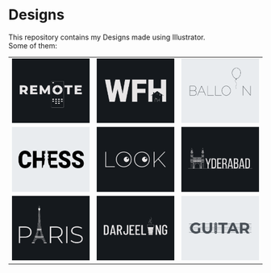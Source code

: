 # Designs
This repository contains my Designs made using Illustrator.<br>
Some of them:<br>
<table>
<tr><td><img src="./2020-12/png/08.12.2020.png"></td><td><img src="./2021-01/png/05.01.2021.png"></td><td><img src="./2020-11/png/22.11.2020.png"></td></tr>
<tr><td><img src="./2020-11/png/20.11.2020.png"></td><td><img src="./2021-01/png/16.01.2021.png"></td><td><img src="./2020-12/png/20.12.2020.png"></td></tr>
<tr><td><img src="./2020-12/png/18.12.2020.png"></td><td><img src="./2020-12/png/31.12.2020.png"></td><td><img src="./2020-12/png/02.12.2020.png"></td></tr>
</table>
